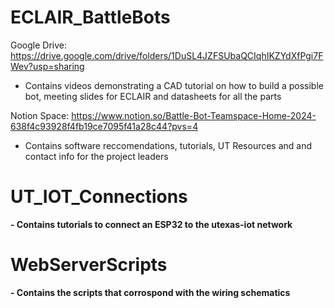 # ECLAIR_BattleBots

Google Drive: https://drive.google.com/drive/folders/1DuSL4JZFSUbaQCIqhIKZYdXfPgi7FWev?usp=sharing
- Contains videos demonstrating a CAD tutorial on how to build a possible bot, meeting slides for ECLAIR and datasheets for all the parts

Notion Space: https://www.notion.so/Battle-Bot-Teamspace-Home-2024-638f4c93928f4fb19ce7095f41a28c44?pvs=4
- Contains software reccomendations, tutorials, UT Resources and and contact info for the project leaders

# UT_IOT_Connections
**- Contains tutorials to connect an ESP32 to the utexas-iot network**

# WebServerScripts
**- Contains the scripts that corrospond with the wiring schematics**
